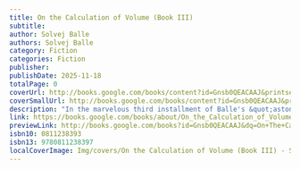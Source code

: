 ```yaml
---
title: On the Calculation of Volume (Book III)
subtitle: 
author: Solvej Balle
authors: Solvej Balle
category: Fiction
categories: Fiction
publisher: 
publishDate: 2025-11-18
totalPage: 0
coverUrl: http://books.google.com/books/content?id=Gnsb0QEACAAJ&printsec=frontcover&img=1&zoom=1&source=gbs_api
coverSmallUrl: http://books.google.com/books/content?id=Gnsb0QEACAAJ&printsec=frontcover&img=1&zoom=5&source=gbs_api
description: "In the marvelous third installment of Balle's &quot;astonishing&quot; (The Washington Post) septology, Tara's November 18th transforms when she discovers that she is no longer alone in her endless autumnal day. For she has met someone who remembers, and who knows as well as she does that &quot;it is autumn, but that we're not heading into winter. That spring and summer will not follow. That the reds and yellows of the trees are here to stay. That yesterday doesn't mean the seventeenth of November, that tomorrow means the eighteenth, and that the nineteenth is a day we may never see.&quot; Where Book I and II focused on a single woman's involuntary journey away from her life and her loved ones and into the chasm of time, Book III brings us back into the realm of companionship, with all its thrills, odd quirks, and a sense of mutual bewilderment at having to relearn how to exist alongside others in a shared reality. And then of course, what of Tara's husband Thomas, still sitting alone day after day, entirely unawares, in their house in Clarion-sous-Bois, waiting for his wife to return? Blending poetry and philosophical inquiry with rich reflections on our discombobulating times, Balle's On the Calculation of Volume asks us to consider: What is a single person's responsibility to humanity and to the preservation of this world?"
link: https://books.google.com/books/about/On_the_Calculation_of_Volume_Book_III.html?hl=&id=Gnsb0QEACAAJ
previewLink: http://books.google.com/books?id=Gnsb0QEACAAJ&dq=On+The+Calculation+of+Volume&hl=&as_pt=BOOKS&cd=3&source=gbs_api
isbn10: 0811238393
isbn13: 9780811238397
localCoverImage: Img/covers/On the Calculation of Volume (Book III) - Solvej Balle.jpg
---
```

